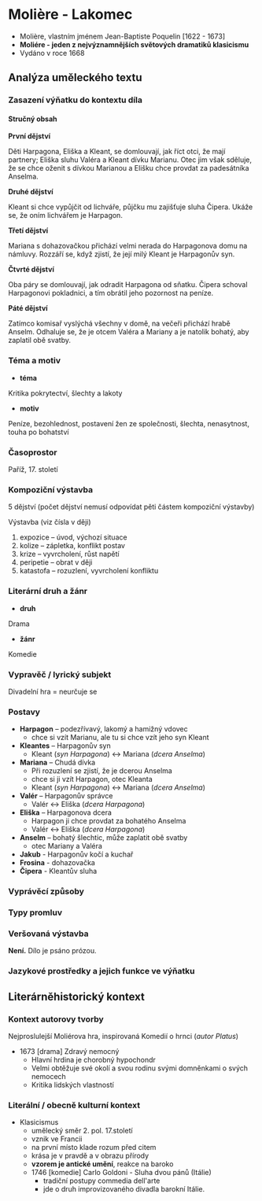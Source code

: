 # Molière - Lakomec
- Molière, vlastním jménem Jean-Baptiste Poquelin [1622 - 1673]
- **Moliére - jeden z nejvýznamnějších světových dramatiků klasicismu**
- Vydáno v roce 1668

## Analýza uměleckého textu

### Zasazení výňatku do kontextu díla

#### Stručný obsah

**První dějství**

Děti Harpagona, Eliška a Kleant, se domlouvají, jak říct otci, že mají partnery; Eliška sluhu Valéra a Kleant dívku Marianu. Otec jim však sděluje, že se chce oženit s dívkou Marianou a Elišku chce provdat za padesátníka Anselma.  

**Druhé dějství**

Kleant si chce vypůjčit od lichváře, půjčku mu zajišťuje sluha Čipera. Ukáže se, že oním lichvářem je Harpagon.  

**Třetí dějství**

Mariana s dohazovačkou přichází velmi nerada do Harpagonova domu na námluvy. Rozzáří se, když zjistí, že její milý Kleant je Harpagonův syn.  

**Čtvrté dějství**

Oba páry se domlouvají, jak odradit Harpagona od sňatku. Čipera schoval Harpagonovi pokladnici, a tím obrátil jeho pozornost na peníze.  

**Páté dějství**

Zatímco komisař vyslýchá všechny v domě, na večeři přichází hrabě Anselm. Odhaluje se, že je otcem Valéra a Mariany a je natolik bohatý, aby zaplatil obě svatby. 

### Téma a motiv

- **téma**

Kritika pokrytectví, šlechty a lakoty

- **motiv**

Peníze, bezohlednost, postavení žen ze společnosti, šlechta, nenasytnost, touha po bohatství

### Časoprostor

Paříž, 17. století

### Kompoziční výstavba

5 dějství (počet dějství nemusí odpovídat pěti částem kompoziční výstavby)  

Výstavba (viz čísla v ději) 
1. expozice – úvod, výchozí situace  
2. kolize – zápletka, konflikt postav  
3. krize – vyvrcholení, růst napětí  
4. peripetie – obrat v ději
5. katastofa – rozuzlení, vyvrcholení konfliktu

### Literární druh a žánr

- **druh**

Drama

- **žánr**

Komedie

### Vypravěč / lyrický subjekt

Divadelní hra = neurčuje se

### Postavy

- **Harpagon**
  – podezřívavý, lakomý a hamižný vdovec
  - chce si vzít Marianu, ale tu si chce vzít jeho syn Kleant
- **Kleantes**
  – Harpagonův syn
  - Kleant (*syn Harpagona*) <-> Mariana (*dcera Anselma*)
- **Mariana**
  – Chudá dívka
  - Při rozuzlení se zjistí, že je dcerou Anselma
  - chce si ji vzít Harpagon, otec Kleanta
  - Kleant (*syn Harpagona*) <-> Mariana (*dcera Anselma*)
- **Valér**
  – Harpagonův správce
  - Valér <-> Eliška (*dcera Harpagona*)
- **Eliška**
  – Harpagonova dcera
  - Harpagon ji chce provdat za bohatého Anselma
  - Valér <-> Eliška (*dcera Harpagona*)
- **Anselm**
  – bohatý šlechtic, může zaplatit obě svatby
  - otec Mariany a Valéra
- **Jakub** - Harpagonův kočí a kuchař
- **Frosina** - dohazovačka
- **Čipera** - Kleantův sluha

### Vyprávěcí způsoby

### Typy promluv

### Veršovaná výstavba

**Není.** Dílo je psáno prózou.

### Jazykové prostředky a jejich funkce ve výňatku

## Literárněhistorický kontext
### Kontext autorovy tvorby

Nejproslulejší Moliérova hra, inspirovaná Komedií o hrnci (*autor Platus*)

- 1673 [drama] Zdravý nemocný
  - Hlavní hrdina je chorobný hypochondr
  - Velmi obtěžuje své okolí a svou rodinu svými domněnkami o svých nemocech
  - Kritika lidských vlastností

### Literální / obecně kulturní kontext

- Klasicismus
  - umělecký směr 2. pol. 17.století
  - vznik ve Francii
  - na první místo klade rozum před citem
  - krása je v pravdě a v obrazu přírody
  - **vzorem je antické umění**, reakce na baroko  
  - 1746 [komedie] Carlo Goldoni - Sluha dvou pánů (Itálie)
      - tradiční postupy commedia dell'arte
      - jde o druh improvizovaného divadla barokní Itálie.  
